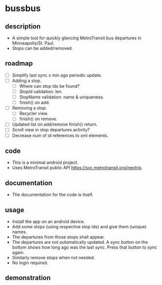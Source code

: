 # bussbus

## description
- A simple tool for quickly glancing MetroTransit bus departures in Minneapolis/St. Paul.
- Stops can be added/removed.

## roadmap
- [ ] Simplify last sync x min ago periodic update.
- [ ] Adding a stop.
    - [ ] Where can stop ids be found?
    - [ ] StopId validation: len.
    - [ ] StopName validation: name & uniqueness.
    - [ ] finish() on add.
- [ ] Removing a stop.
    - [ ] Recycler view.
    - [ ] finish() on remove.
- [ ] Updated list on add/remove finish() return.
- [ ] Scroll view in stop departures activity?
- [ ] Decrease num of id references to xml elements.

## code
- This is a minimal android project.
- Uses MetroTransit public API <https://svc.metrotransit.org/nextrip>.

## documentation
- The documentation for the code is itself.

## usage
- Install the app on an android device.
- Add some stops (using respective stop ids) and give them (unique) names.
- The departures from those stops shall appear.
- The departures are not automatically updated. A sync button on the bottom shows how long ago was the last sync. Press that button to sync again.
- Similarly remove stops when not needed.
- No login required.

## demonstration